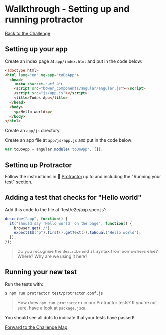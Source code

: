 # Walkthrough - Setting up and running protractor

[Back to the Challenge](../09_protractor.md)

## Setting up your app

Create an index page at `app/index.html` and put in the code below:

```html
<!doctype html>
<html lang="en" ng-app="toDoApp">
  <head>
    <meta charset="utf-8">
    <script src="bower_components/angular/angular.js"></script>
    <script src="js/app.js"></script>
    <title>Todos App</title>
  </head>
  <body>
    <p>Hello world<p>
  </body>
</html>
```

Create an `app/js` directory.

Create an app file at `app/js/app.js` and put in the code below:

```javascript
var toDoApp = angular.module('toDoApp', []);
```

## Setting up Protractor

Follow the instructions in :pill: [Protractor](../pills/protractor.md) up to and including the "Running your test" section.

## Adding a test that checks for "Hello world"

Add this code to the file at `test/e2e/app.spec.js':

```javascript
describe("app", function() {
  it("should say 'Hello world' on the page", function() {
    browser.get('/');
    expect($$("p").first().getText()).toEqual("Hello world");
  });
});
```

> Do you recognise the `describe` and `it` syntax from somewhere else? Where? Why are we using it here?

## Running your new test

Run the tests with:

    $ npm run protractor test/protractor.conf.js

> How does `npm run protractor` run our Protractor tests? If you're not sure, have a look at `package.json`.

You should see all dots to indicate that your tests have passed!

[Forward to the Challenge Map](../00_challenge_map.md)
